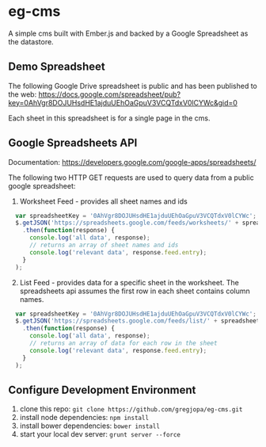 # eg-cms

A simple cms built with Ember.js and backed by a Google Spreadsheet as the datastore.


## Demo Spreadsheet

The following Google Drive spreadsheet is public and has been published to the web:
https://docs.google.com/spreadsheet/pub?key=0AhVgr8DOJUHsdHE1ajduUEhOaGpuV3VCQTdxV0lCYWc&gid=0

Each sheet in this spreadsheet is for a single page in the cms.


## Google Spreadsheets API

Documentation: https://developers.google.com/google-apps/spreadsheets/

The following two HTTP GET requests are used to query data from a public google spreadsheet:

1. Worksheet Feed - provides all sheet names and ids

  ```javascript
    var spreadsheetKey = '0AhVgr8DOJUHsdHE1ajduUEhOaGpuV3VCQTdxV0lCYWc';
    $.getJSON('https://spreadsheets.google.com/feeds/worksheets/' + spreadsheetKey + '/public/values?alt=json-in-script&callback=?')
      .then(function(response) {
        console.log('all data', response);
        // returns an array of sheet names and ids
        console.log('relevant data', response.feed.entry);
      }
    );
  ```

2. List Feed - provides data for a specific sheet in the worksheet. The spreadsheets api assumes the first row
 in each sheet contains column names.

  ```javascript
    var spreadsheetKey = '0AhVgr8DOJUHsdHE1ajduUEhOaGpuV3VCQTdxV0lCYWc';
    $.getJSON('https://spreadsheets.google.com/feeds/list/' + spreadsheetKey + '/1/public/values?alt=json-in-script&callback=?')
      .then(function(response) {
        console.log('all data', response);
        // returns an array of data for each row in the sheet
        console.log('relevant data', response.feed.entry);
      }
    );
  ```


## Configure Development Environment

1. clone this repo: `git clone https://github.com/gregjopa/eg-cms.git`
2. install node dependencies: `npm install`
3. install bower dependencies: `bower install`
4. start your local dev server: `grunt server --force`
